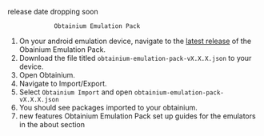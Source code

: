 release date dropping soon
                
                 Obtainium Emulation Pack


1. On your android emulation device, navigate to the [latest release](https://drive.google.com/drive/folders/19Lbd0y0gVkH7WtvS1k7ZOl5d8cJhTghq) of the Obainium Emulation Pack.
2. Download the file titled `obtainium-emulation-pack-vX.X.X.json` to your device.
3. Open Obtainium.
4. Navigate to Import/Export.
5. Select `Obtainium Import` and open `obtainium-emulation-pack-vX.X.X.json`
6. You should see packages imported to your obtainium.
7. new features Obtainium Emulation Pack set up guides for the emulators in the about section
   
